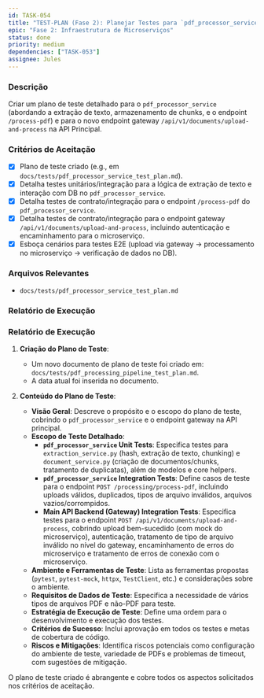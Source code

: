```yaml
---
id: TASK-054
title: "TEST-PLAN (Fase 2): Planejar Testes para `pdf_processor_service` e Novo Gateway"
epic: "Fase 2: Infraestrutura de Microserviços"
status: done
priority: medium
dependencies: ["TASK-053"]
assignee: Jules
---
```


### Descrição

Criar um plano de teste detalhado para o `pdf_processor_service` (abordando a extração de texto, armazenamento de chunks, e o endpoint `/process-pdf`) e para o novo endpoint gateway `/api/v1/documents/upload-and-process` na API Principal.

### Critérios de Aceitação

- [x] Plano de teste criado (e.g., em `docs/tests/pdf_processor_service_test_plan.md`).
- [x] Detalha testes unitários/integração para a lógica de extração de texto e interação com DB no `pdf_processor_service`.
- [x] Detalha testes de contrato/integração para o endpoint `/process-pdf` do `pdf_processor_service`.
- [x] Detalha testes de contrato/integração para o endpoint gateway `/api/v1/documents/upload-and-process`, incluindo autenticação e encaminhamento para o microserviço.
- [x] Esboça cenários para testes E2E (upload via gateway -> processamento no microserviço -> verificação de dados no DB).

### Arquivos Relevantes

* `docs/tests/pdf_processor_service_test_plan.md`

### Relatório de Execução
### Relatório de Execução

1.  **Criação do Plano de Teste**:
    *   Um novo documento de plano de teste foi criado em: `docs/tests/pdf_processing_pipeline_test_plan.md`.
    *   A data atual foi inserida no documento.

2.  **Conteúdo do Plano de Teste**:
    *   **Visão Geral**: Descreve o propósito e o escopo do plano de teste, cobrindo o `pdf_processor_service` e o endpoint gateway na API principal.
    *   **Escopo de Teste Detalhado**:
        *   **`pdf_processor_service` Unit Tests**: Especifica testes para `extraction_service.py` (hash, extração de texto, chunking) e `document_service.py` (criação de documentos/chunks, tratamento de duplicatas), além de modelos e core helpers.
        *   **`pdf_processor_service` Integration Tests**: Define casos de teste para o endpoint `POST /processing/process-pdf`, incluindo uploads válidos, duplicados, tipos de arquivo inválidos, arquivos vazios/corrompidos.
        *   **Main API Backend (Gateway) Integration Tests**: Especifica testes para o endpoint `POST /api/v1/documents/upload-and-process`, cobrindo upload bem-sucedido (com mock do microserviço), autenticação, tratamento de tipo de arquivo inválido no nível do gateway, encaminhamento de erros do microserviço e tratamento de erros de conexão com o microserviço.
    *   **Ambiente e Ferramentas de Teste**: Lista as ferramentas propostas (`pytest`, `pytest-mock`, `httpx`, `TestClient`, etc.) e considerações sobre o ambiente.
    *   **Requisitos de Dados de Teste**: Especifica a necessidade de vários tipos de arquivos PDF e não-PDF para teste.
    *   **Estratégia de Execução de Teste**: Define uma ordem para o desenvolvimento e execução dos testes.
    *   **Critérios de Sucesso**: Inclui aprovação em todos os testes e metas de cobertura de código.
    *   **Riscos e Mitigações**: Identifica riscos potenciais como configuração do ambiente de teste, variedade de PDFs e problemas de timeout, com sugestões de mitigação.

O plano de teste criado é abrangente e cobre todos os aspectos solicitados nos critérios de aceitação.
